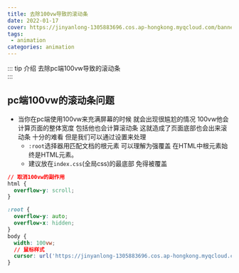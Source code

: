 ```yaml
---
title: 去除100vw导致的滚动条
date: 2022-01-17
cover: https://jinyanlong-1305883696.cos.ap-hongkong.myqcloud.com/banner_image/banner_8.jpg
tags:
 - animation
categories: animation
---
```


::: tip 介绍
去除pc端100vw导致的滚动条<br>
:::

<!-- more -->

## pc端100vw的滚动条问题

* 当你在pc端使用100vw来充满屏幕的时候 就会出现很尴尬的情况 100vw他会计算页面的整体宽度 包括他也会计算滚动条 这就造成了页面底部也会出来滚动条 十分的难看 但是我们可以通过设置来处理
  * `:root`选择器用匹配文档的根元素 可以理解为强覆盖 在HTML中根元素始终是HTML元素。
  * 建议放在`index.css`(全局css)的最底部 免得被覆盖

```css
// 取消100vw的副作用
html {
  overflow-y: scroll;
}

:root {
  overflow-y: auto;
  overflow-x: hidden;
}
body {
  width: 100vw;
  // 鼠标样式
  cursor: url('https://jinyanlong-1305883696.cos.ap-hongkong.myqcloud.com/arrow.cur'),auto;
}
 
```



